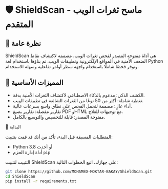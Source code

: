 # 🛡️ ShieldScan - ماسح ثغرات الويب المتقدم

## 📜 نظرة عامة
ShieldScan هي أداة مفتوحة المصدر لفحص ثغرات الويب، مصممة لاكتشاف نقاط الضعف الأمنية في المواقع الإلكترونية وتطبيقات الويب. تم بناؤها باستخدام لغة Python وتوفر فحصًا شاملًا باستخدام واجهة سطر أوامر تفاعلية وسهلة الاستخدام.

## 🌟 المميزات الأساسية
- الكشف الذكي: مدعوم بالذكاء الاصطناعي لاكتشاف الثغرات الأمنية بدقة.
- تغطية شاملة: أكثر من 50 نوعًا من الثغرات الشائعة في تطبيقات الويب.
- أداء عالٍ: مصممة لتحمل الفحص على نطاق واسع بسرعات عالية.
- تقارير مفصلة: تقارير بصيغ PDF وHTML مع توجيهات للعلاج.
- مفتوحة المصدر: قابلة للتخصيص والتوسيع بالكامل.

🚀 البداية

المتطلبات المسبقة
قبل البدء، تأكد من أنك قد قمت بتثبيت:
- Python 3.8 أو أحدث
- أداة إدارة الحزم `pip`

 التثبيت
لتثبيت ShieldScan على جهازك، اتبع الخطوات التالية:

```bash
git clone https://github.com/MOHAMED-MOKTAR-BAKAY/ShieldScan.git
cd ShieldScan
pip install -r requirements.txt
